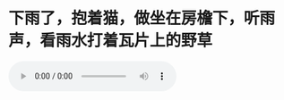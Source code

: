 # 下雨了，抱着猫，做坐在房檐下，听雨声，看雨水打着瓦片上的野草

<audio src="https://www.rainymood.com/audio1110/0.m4a" controls="controls">

<audio id="bgAudio" src="https://upload.wikimedia.org/wikipedia/commons/4/4e/BWV_543-fugue.ogg" controls="controls" volume="0.1;"></audio>

<audio src="https://upload.wikimedia.org/wikipedia/commons/f/fe/Internationale.ogg" loop="loop" controls="controls"></audio>
